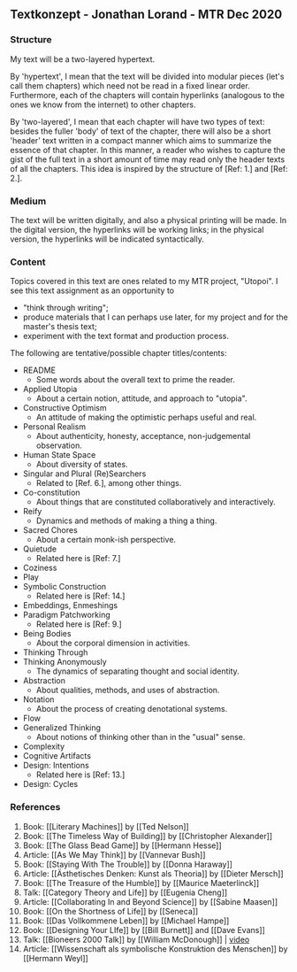 

## Textkonzept - Jonathan Lorand - MTR Dec 2020

### Structure

My text will be a two-layered hypertext.

By 'hypertext', I mean that the text will be divided into modular pieces (let's call them chapters) which need not be read in a fixed linear order. Furthermore, each of the chapters will contain hyperlinks (analogous to the ones we know from the internet) to other chapters.

By 'two-layered', I mean that each chapter will have two types of text: besides the fuller 'body' of text of the chapter, there will also be a short 'header' text written in a compact manner which aims to summarize the essence of that chapter. In this manner, a reader who wishes to capture the gist of the full text in a short amount of time may read only the header texts of all the chapters. This idea is inspired by the structure of [Ref: 1.] and [Ref: 2.].  

### Medium

The text will be written digitally, and also a physical printing will be made.
In the digital version, the hyperlinks will be working links; in the physical version, the hyperlinks will be indicated syntactically.  

### Content

Topics covered in this text are ones related to my MTR project, "Utopoi". 
I see this text assignment as an opportunity to

* "think through writing";
* produce materials that I can perhaps use later, for my project and for the master's thesis text;
* experiment with the text format and production process.

The following are tentative/possible chapter titles/contents:

* README
	* Some words about the overall text to prime the reader. 
* Applied Utopia
	* About a certain notion, attitude, and approach to "utopia".
* Constructive Optimism
	* An attitude of making the optimistic perhaps useful and real. 
* Personal Realism
	* About authenticity, honesty, acceptance, non-judgemental observation. 
* Human State Space
	* About diversity of states. 
* Singular and Plural (Re)Searchers
	* Related to [Ref. 6.], among other things.
* Co-constitution
	* About things that are constituted collaboratively and interactively.  
* Reify
	* Dynamics and methods of making a thing a thing.
* Sacred Chores
	* About a certain monk-ish perspective.
* Quietude
	* Related here is [Ref: 7.]
* Coziness
* Play
* Symbolic Construction
	* Related here is [Ref: 14.]
* Embeddings, Enmeshings
* Paradigm Patchworking
	* Related here is [Ref: 9.]
* Being Bodies
	* About the corporal dimension in activities.  
* Thinking Through
* Thinking Anonymously
	* The dynamics of separating thought and social identity.
* Abstraction
	* About qualities, methods, and uses of abstraction. 
* Notation
	* About the process of creating denotational systems.
* Flow
* Generalized Thinking 
	* About notions of thinking other than in the "usual" sense.
* Complexity
* Cognitive Artifacts
* Design: Intentions
	* Related here is [Ref: 13.]
* Design: Cycles
	


### References

1. Book: [[Literary Machines]] by [[Ted Nelson]] 
2. Book: [[The Timeless Way of Building]] by [[Christopher Alexander]]
3. Book: [[The Glass Bead Game]] by [[Hermann Hesse]]
4. Article: [[As We May Think]] by [[Vannevar Bush]]
5. Book: [[Staying With The Trouble]] by [[Donna Haraway]]
6. Article: [[Ästhetisches Denken: Kunst als Theoria]] by [[Dieter Mersch]]
7. Book: [[The Treasure of the Humble]] by [[Maurice Maeterlinck]]
8. Talk: [[Category Theory and Life]] by [[Eugenia Cheng]]
9. Article: [[Collaborating In and Beyond Science]] by [[Sabine Maasen]]
10. Book: [[On the Shortness of Life]] by [[Seneca]]
11. Book: [[Das Vollkommene Leben]] by [[Michael Hampe]]
12. Book: [[Designing Your LIfe]] by [[Bill Burnett]] and [[Dave Evans]]
13. Talk: [[Bioneers 2000 Talk]] by [[William McDonough]] | [video](https://www.youtube.com/watch?v=J8EMFaYvH_A)
14. Article: [[Wissenschaft als symbolische Konstruktion des Menschen]] by [[Hermann Weyl]]
	